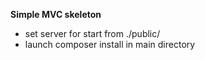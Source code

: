 __Simple MVC skeleton__
* set server for start from ./public/
* launch composer install in main directory